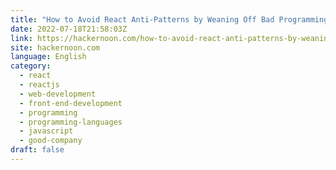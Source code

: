 ```yaml
---
title: "How to Avoid React Anti-Patterns by Weaning Off Bad Programming Habits "
date: 2022-07-18T21:58:03Z
link: https://hackernoon.com/how-to-avoid-react-anti-patterns-by-weaning-off-bad-programming-habits?source=rss&utm_medium=RSS&utm_source=news.12bit.vn
site: hackernoon.com
language: English
category:
  - react
  - reactjs
  - web-development
  - front-end-development
  - programming
  - programming-languages
  - javascript
  - good-company
draft: false
---
```

